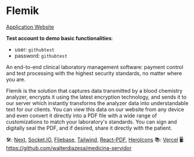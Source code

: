 # Flemik

[Application Website](https://www.flemik.com/)

**Test account to demo basic functionalities**:

- user: `githubtest`
- password: `githubtest`

An end-to-end clinical laboratory management software: payment control and test processing with the highest security standards, no matter where you are.

Flemik is the solution that captures data transmitted by a blood chemistry analyzer, encrypts it using the latest encryption technology, and sends it to our server which instantly transforms the analyzer data into understandable text for our clients. You can view this data on our website from any device and even convert it directly into a PDF file with a wide range of customizations to match your laboratory's standards. You can sign and digitally seal the PDF, and if desired, share it directly with the patient.

🛠: [Next](https://nextjs.org/), [Socket.IO](https://socket.io/), [Filebase](https://filebase.com/), [Tailwind](https://tailwindcss.com/), [React-PDF](https://react-pdf.org/), [HeroIcons](https://heroicons.com/)
📚: [Vercel](https://vercel.com/)
🖥: https://github.com/walterdiazesa/medicina-servidor
